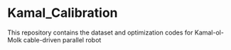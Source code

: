 # Kamal_Calibration
This repository contains the dataset and optimization codes for Kamal-ol-Molk cable-driven parallel robot
